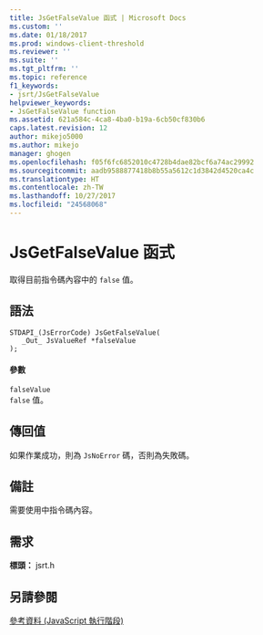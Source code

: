 ```yaml
---
title: JsGetFalseValue 函式 | Microsoft Docs
ms.custom: ''
ms.date: 01/18/2017
ms.prod: windows-client-threshold
ms.reviewer: ''
ms.suite: ''
ms.tgt_pltfrm: ''
ms.topic: reference
f1_keywords:
- jsrt/JsGetFalseValue
helpviewer_keywords:
- JsGetFalseValue function
ms.assetid: 621a584c-4ca8-4ba0-b19a-6cb50cf830b6
caps.latest.revision: 12
author: mikejo5000
ms.author: mikejo
manager: ghogen
ms.openlocfilehash: f05f6fc6852010c4728b4dae82bcf6a74ac29992
ms.sourcegitcommit: aadb9588877418b8b55a5612c1d3842d4520ca4c
ms.translationtype: HT
ms.contentlocale: zh-TW
ms.lasthandoff: 10/27/2017
ms.locfileid: "24568068"
---
```

# <a name="jsgetfalsevalue-function"></a>JsGetFalseValue 函式
取得目前指令碼內容中的 `false` 值。  
  
## <a name="syntax"></a>語法  
  
```  
STDAPI_(JsErrorCode) JsGetFalseValue(  
   _Out_ JsValueRef *falseValue  
);  
```  
  
#### <a name="parameters"></a>參數  
 `falseValue`  
 `false` 值。  
  
## <a name="return-value"></a>傳回值  
 如果作業成功，則為 `JsNoError` 碼，否則為失敗碼。  
  
## <a name="remarks"></a>備註  
 需要使用中指令碼內容。  
  
## <a name="requirements"></a>需求  
 **標頭：** jsrt.h  
  
## <a name="see-also"></a>另請參閱  
 [參考資料 (JavaScript 執行階段)](../chakra-hosting/reference-javascript-runtime.md)